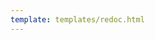 ```yaml
---
template: templates/redoc.html
---
```


<redoc spec-url="../../apis/restapis/organization-discovery-config-mgt.yaml" theme='{{redoc_theme}}'></redoc>
